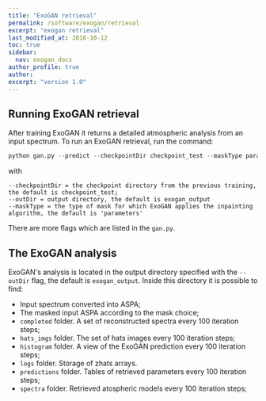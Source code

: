 ```yaml
---
title: "ExoGAN retrieval"
permalink: /software/exogan/retrieval
excerpt: "exogan retrieval"
last_modified_at: 2018-10-12
toc: true
sidebar:
  nav: exogan_docs
author_profile: true
author:
excerpt: "version 1.0"
---
```


## Running ExoGAN retrieval

After training ExoGAN it returns a detailed atmospheric analysis from an input spectrum. To run an ExoGAN retrieval, run the command:

```python
python gan.py --predict --checkpointDir checkpoint_test --maskType parameters
```

with 

```
--checkpointDir = the checkpoint directory from the previous training, the default is checkpoint_test;
--outDir = output directory, the default is exogan_output
--maskType = the type of mask for which ExoGAN applies the inpainting algorithm, the default is 'parameters'
```

There are more flags which are listed in the ```gan.py```.

## The ExoGAN analysis


ExoGAN's analysis is located in the output directory specified with the ```--outDir``` flag, the default is ```exogan_output```.
Inside this directory it is possible to find:
- Input spectrum converted into ASPA;
- The masked input ASPA according to the mask choice;
- ```completed``` folder. A set of reconstructed spectra every 100 iteration steps;
- ```hats_imgs``` folder. The set of hats images every 100 iteration steps;
- ```histogram``` folder. A view of the ExoGAN prediction every 100 iteration steps;
- ```logs``` folder. Storage of zhats arrays.
- ```predictions``` folder. Tables of retrieved parameters every 100 iteration steps;
- ```spectra``` folder. Retrieved atospheric models every 100 iteration steps;


